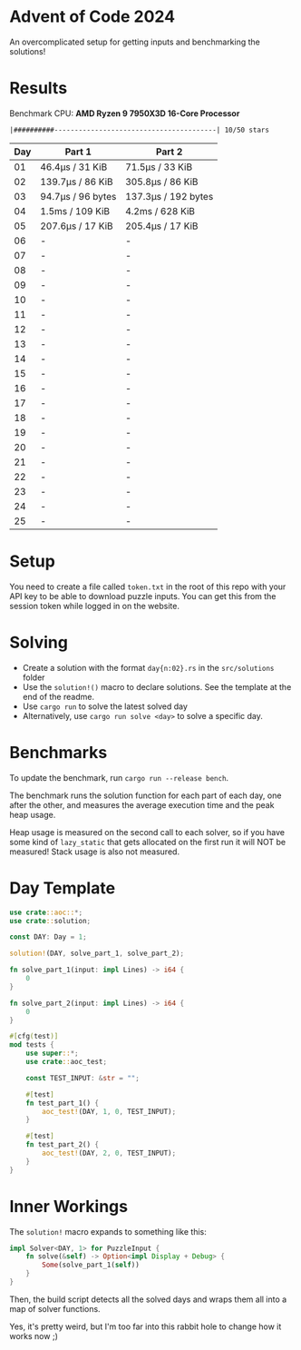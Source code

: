 # Advent of Code 2024

An overcomplicated setup for getting inputs and benchmarking the solutions!

# Results

<!---BENCH_START--->

Benchmark CPU: **AMD Ryzen 9 7950X3D 16-Core Processor**

`|##########----------------------------------------| 10/50 stars`

| Day | Part 1            | Part 2              |
|-----|-------------------|---------------------|
| 01  | 46.4µs / 31 KiB   | 71.5µs / 33 KiB     |
| 02  | 139.7µs / 86 KiB  | 305.8µs / 86 KiB    |
| 03  | 94.7µs / 96 bytes | 137.3µs / 192 bytes |
| 04  | 1.5ms / 109 KiB   | 4.2ms / 628 KiB     |
| 05  | 207.6µs / 17 KiB  | 205.4µs / 17 KiB    |
| 06  | -                 | -                   |
| 07  | -                 | -                   |
| 08  | -                 | -                   |
| 09  | -                 | -                   |
| 10  | -                 | -                   |
| 11  | -                 | -                   |
| 12  | -                 | -                   |
| 13  | -                 | -                   |
| 14  | -                 | -                   |
| 15  | -                 | -                   |
| 16  | -                 | -                   |
| 17  | -                 | -                   |
| 18  | -                 | -                   |
| 19  | -                 | -                   |
| 20  | -                 | -                   |
| 21  | -                 | -                   |
| 22  | -                 | -                   |
| 23  | -                 | -                   |
| 24  | -                 | -                   |
| 25  | -                 | -                   |

<!---BENCH_END--->

# Setup

You need to create a file called `token.txt` in the root of this repo with your API key to be able to download
puzzle inputs. You can get this from the session token while logged in on the website.

# Solving

- Create a solution with the format `day{n:02}.rs` in the `src/solutions` folder
- Use the `solution!()` macro to declare solutions. See the template at the end of the readme.
- Use `cargo run` to solve the latest solved day
- Alternatively, use `cargo run solve <day>` to solve a specific day.

# Benchmarks

To update the benchmark, run `cargo run --release bench`.

The benchmark runs the solution function for each part of each day, one after the other, and measures the average
execution time and the peak heap usage.

Heap usage is measured on the second call to each solver, so if you have some kind of `lazy_static` that gets allocated
on the first run it will NOT be measured! Stack usage is also not measured.

# Day Template

```rust
use crate::aoc::*;
use crate::solution;

const DAY: Day = 1;

solution!(DAY, solve_part_1, solve_part_2);

fn solve_part_1(input: impl Lines) -> i64 {
    0
}

fn solve_part_2(input: impl Lines) -> i64 {
    0
}

#[cfg(test)]
mod tests {
    use super::*;
    use crate::aoc_test;

    const TEST_INPUT: &str = "";

    #[test]
    fn test_part_1() {
        aoc_test!(DAY, 1, 0, TEST_INPUT);
    }

    #[test]
    fn test_part_2() {
        aoc_test!(DAY, 2, 0, TEST_INPUT);
    }
}

```

# Inner Workings

The `solution!` macro expands to something like this:

```rust
impl Solver<DAY, 1> for PuzzleInput {
    fn solve(&self) -> Option<impl Display + Debug> {
        Some(solve_part_1(self))
    }
}
```

Then, the build script detects all the solved days and wraps them all into a map of solver functions.

Yes, it's pretty weird, but I'm too far into this rabbit hole to change how it works now ;)
